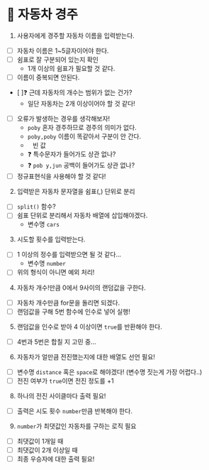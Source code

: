# 🚗 자동차 경주

1. 사용자에게 경주할 자동차 이름을 입력받는다.
- [ ] 자동차 이름은 1~5글자이어야 한다.
- [ ] 쉼표로 잘 구분되어 있는지 확인
    - 1개 이상의 쉼표가 필요할 것 같다.
- [ ] 이름이 중복되면 안된다.
- [ ]❓ 근데 자동차의 개수는 범위가 없는 건가?
    - 일단 자동차는 2개 이상이어야 할 것 같다!
- [ ] 오류가 발생하는 경우를 생각해보자!
    - `poby` 혼자 경주하므로 경주의 의미가 없다.
    - `poby,poby` 이름이 똑같아서 구분이 안 간다.
    - ` ` 빈 값
    - ❓ 특수문자가 들어가도 상관 없나?
    - ❓ `pob y,jun` 공백이 들어가도 상관 없나?
- [ ] 정규표현식을 사용해야 할 것 같다!

2. 입력받은 자동차 문자열을 쉼표(,) 단위로 분리
- [ ] `split()` 함수?
- [ ] 쉼표 단위로 분리해서 자동차 배열에 삽입해야겠다.
    - 변수명 `cars`

3. 시도할 횟수를 입력받는다.
- [ ] 1 이상의 정수를 입력받으면 될 것 같다...
    - 변수명 `number`
- [ ] 위의 형식이 아니면 예외 처리!

4. 자동차 개수!만큼 0에서 9사이의 랜덤값을 구한다.
- [ ] 자동차 개수만큼 for문을 돌리면 되겠다.
- [ ] 랜덤값을 구해 5번 함수에 인수로 넣어 실행!

5. 랜덤값을 인수로 받아 4 이상이면 `true`를 반환해야 한다.
- [ ] 4번과 5번은 합칠 지 고민 중...

6. 자동차가 얼만큼 전진했는지에 대한 배열도 선언 필요!
- [ ] 변수명 `distance` 혹은 `space`로 해야겠다! (변수명 짓는게 가장 어렵다..)
- [ ] 전진 여부가 `true`이면 전진 정도를 +1

8. 하나의 전진 사이클마다 출력 필요!
- [ ] 출력은 시도 횟수 `number`만큼 반복해야 한다.

9. `number`가 최댓값인 자동차를 구하는 로직 필요
- [ ] 최댓값이 1개일 때
- [ ] 최댓값이 2개 이상일 때
- [ ] 최종 우승자에 대한 출력 필요!
